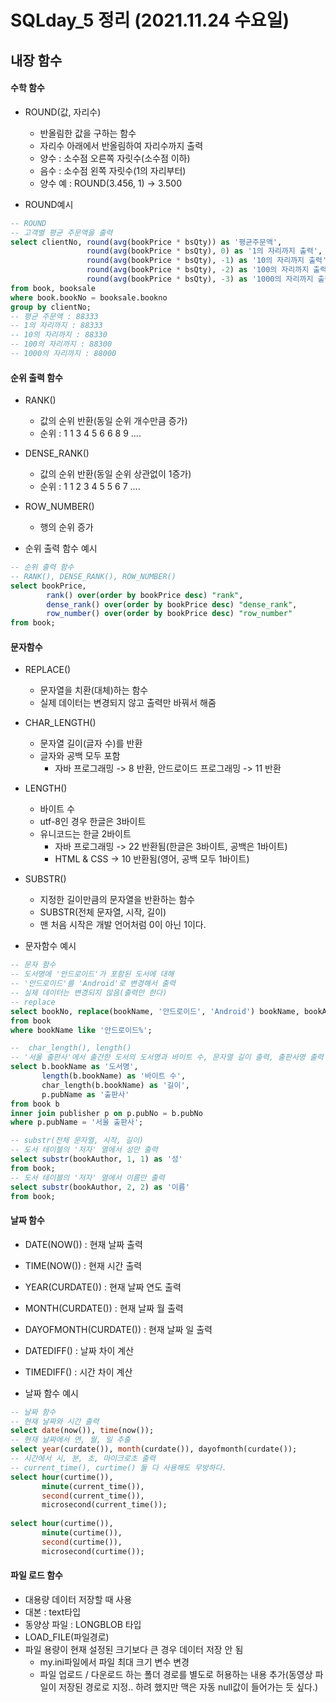 # SQLday_5 정리 (2021.11.24 수요일)

## 내장 함수
#### 수학 함수
- ROUND(값, 자리수)
  - 반올림한 값을 구하는 함수
  - 자리수 아래에서 반올림하여 자리수까지 출력
  - 양수 : 소수점 오른쪽 자릿수(소수점 이하)
  - 음수 : 소수점 왼쪽 자릿수(1의 자리부터)
  - 양수 예 : ROUND(3.456, 1) -> 3.500
  
- ROUND예시

~~~sql
-- ROUND
-- 고객별 평균 주문액을 출력
select clientNo, round(avg(bookPrice * bsQty)) as '평균주문액',
				 round(avg(bookPrice * bsQty), 0) as '1의 자리까지 출력',
                 round(avg(bookPrice * bsQty), -1) as '10의 자리까지 출력',
                 round(avg(bookPrice * bsQty), -2) as '100의 자리까지 출력',
                 round(avg(bookPrice * bsQty), -3) as '1000의 자리까지 출력'
from book, booksale
where book.bookNo = booksale.bookno
group by clientNo;
-- 평균 주문액 : 88333
-- 1의 자리까지 : 88333
-- 10의 자리까지 : 88330
-- 100의 자리까지 : 88300
-- 1000의 자리까지 : 88000
~~~

#### 순위 출력 함수
- RANK()
  - 값의 순위 반환(동일 순위 개수만큼 증가)
  - 순위 : 1 1 3 4 5 6 6 8 9 ....
- DENSE_RANK()
  - 값의 순위 반환(동일 순위 상관없이 1증가)
  - 순위 : 1 1 2 3 4 5 5 6 7 ....
- ROW_NUMBER()
  - 행의 순위 증가

- 순위 출력 함수 예시

~~~sql
-- 순위 출력 함수
-- RANK(), DENSE_RANK(), ROW_NUMBER()
select bookPrice, 
		rank() over(order by bookPrice desc) "rank",
        dense_rank() over(order by bookPrice desc) "dense_rank",
        row_number() over(order by bookPrice desc) "row_number"
from book;
~~~

#### 문자함수
- REPLACE()
  - 문자열을 치환(대체)하는 함수
  - 실제 데이터는 변경되지 않고 출력만 바꿔서 해줌
- CHAR_LENGTH()
  - 문자열 길이(글자 수)를 반환
  - 글자와 공백 모두 포함
    - 자바 프로그래밍 -> 8 반환, 안드로이드 프로그래밍 -> 11 반환
- LENGTH()
  - 바이트 수
  - utf-8인 경우 한글은 3바이트
  - 유니코드는 한글 2바이트
    - 자바 프로그래밍 -> 22 반환됨(한글은 3바이트, 공백은 1바이트)
    - HTML & CSS -> 10 반환됨(영어, 공백 모두 1바이트)
- SUBSTR()
  - 지정한 길이만큼의 문자열을 반환하는 함수
  - SUBSTR(전체 문자열, 시작, 길이)
  - 맨 처음 시작은 개발 언어처럼 0이 아닌 1이다.

- 문자함수 예시

~~~sql
-- 문자 함수
-- 도서명에 '안드로이드'가 포함된 도서에 대해
-- '안드로이드'를 'Android'로 변경해서 출력
-- 실제 데이터는 변경되지 않음(출력만 한다) 
-- replace
select bookNo, replace(bookName, '안드로이드', 'Android') bookName, bookAuthor, bookPrice
from book
where bookName like '안드로이드%';

--  char_length(), length()
-- '서울 출판사'에서 출간한 도서의 도서명과 바이트 수, 문자열 길이 출력, 출판사명 출력
select b.bookName as '도서명',
	   length(b.bookName) as '바이트 수',
       char_length(b.bookName) as '길이',
       p.pubName as '출판사'
from book b
inner join publisher p on p.pubNo = b.pubNo
where p.pubName = '서울 출판사';

-- substr(전체 문자열, 시작, 길이)
-- 도서 테이블의 '저자' 열에서 성만 출력
select substr(bookAuthor, 1, 1) as '성'
from book;
-- 도서 테이블의 '저자' 열에서 이름만 출력
select substr(bookAuthor, 2, 2) as '이름'
from book;
~~~

#### 날짜 함수
- DATE(NOW()) : 현재 날짜 출력
- TIME(NOW()) : 현재 시간 출력
- YEAR(CURDATE()) : 현재 날짜 연도 출력
- MONTH(CURDATE()) : 현재 날짜 월 출력
- DAYOFMONTH(CURDATE()) : 현재 날짜 일 출력
- DATEDIFF() : 날짜 차이 계산
- TIMEDIFF() : 시간 차이 계산

- 날짜 함수 예시

~~~sql
-- 날짜 함수
-- 현재 날짜와 시간 출력
select date(now()), time(now());
-- 현재 날짜에서 연, 월, 일 추출
select year(curdate()), month(curdate()), dayofmonth(curdate());
-- 시간에서 시, 분, 초, 마이크로초 출력
-- current_time(), curtime() 둘 다 사용해도 무방하다.
select hour(curtime()),
	   minute(current_time()),
       second(current_time()),
       microsecond(current_time());
       
select hour(curtime()),
	   minute(curtime()),
       second(curtime()),
       microsecond(curtime());
~~~

#### 파일 로드 함수
- 대용량 데이터 저장할 때 사용
- 대본 : text타입
- 동양상 파일 : LONGBLOB 타입
- LOAD_FILE(파일경로)
- 파일 용량이 현재 설정된 크기보다 큰 경우 데이터 저장 안 됨
  - my.ini파일에서 파일 최대 크기 변수 변경
  - 파일 업로드 / 다운로드 하는 폴더 경로를 별도로 허용하는 내용 추가(동영상 파일이 저장된 경로로 지정.. 하려 했지만 맥은 자동 null값이 들어가는 듯 싶다.)